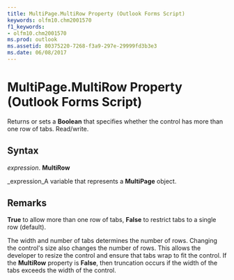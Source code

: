 ```yaml
---
title: MultiPage.MultiRow Property (Outlook Forms Script)
keywords: olfm10.chm2001570
f1_keywords:
- olfm10.chm2001570
ms.prod: outlook
ms.assetid: 80375220-7268-f3a9-297e-29999fd3b3e3
ms.date: 06/08/2017
---
```



# MultiPage.MultiRow Property (Outlook Forms Script)

Returns or sets a **Boolean** that specifies whether the control has more than one row of tabs. Read/write.


## Syntax

 _expression_. **MultiRow**

 _expression_A variable that represents a **MultiPage** object.


## Remarks

 **True** to allow more than one row of tabs, **False** to restrict tabs to a single row (default).

The width and number of tabs determines the number of rows. Changing the control's size also changes the number of rows. This allows the developer to resize the control and ensure that tabs wrap to fit the control. If the **MultiRow** property is **False**, then truncation occurs if the width of the tabs exceeds the width of the control.


